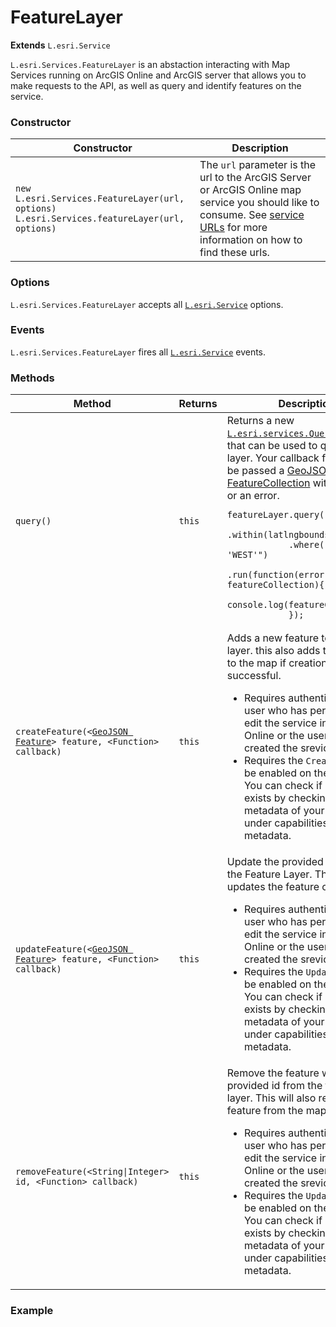 # FeatureLayer

**Extends** `L.esri.Service`

`L.esri.Services.FeatureLayer` is an abstaction interacting with Map Services running on ArcGIS Online and ArcGIS server that allows you to make requests to the API, as well as query and identify features on the service.

### Constructor

| Constructor | Description |
| --- | --- |
| `new L.esri.Services.FeatureLayer(url, options)`<br>`L.esri.Services.featureLayer(url, options)` | The `url` parameter is the url to the ArcGIS Server or ArcGIS Online map service you should like to consume. See [service URLs](#service-urls) for more information on how to find these urls. |

### Options

`L.esri.Services.FeatureLayer` accepts all [`L.esri.Service`]() options.

### Events

`L.esri.Services.FeatureLayer` fires all  [`L.esri.Service`]() events.

### Methods

<table>
    <thead>
        <tr>
            <th>Method</th>
            <th>Returns</th>
            <th>Description</th>
        </tr>
    </thead>
    <tbody>
        <tr>
            <td><code>query()</code></td>
            <td><code>this</code></td>
            <td>
                Returns a new <a href=""><code>L.esri.services.Query</code></a> object that can be used to query this layer. Your callback function will be passed a <a href="http://geojson.org/geojson-spec.html#feature-collection-objects">GeoJSON FeatureCollection</a> with the results or an error.
<pre class="js"><code>featureLayer.query()
            .within(latlngbounds)
            .where("Direction = 'WEST'")
            .run(function(error, featureCollection){
              console.log(featureCollection);
            });</code></pre>
            </td>
        </tr>
        <tr>
            <td><code>createFeature(&lt;<a href="http://geojson.org/geojson-spec.html#feature-objects">GeoJSON Feature</a>&gt; feature, &lt;Function&gt; callback)</code></td>
            <td><code>this</code></td>
            <td>
                Adds a new feature to the feature layer. this also adds the feature to the map if creation is successful.
                <ul>
                    <li>Requires authentication as a user who has permission to edit the service in ArcGIS Online or the user who created the srevice.</li>
                    <li>Requires the <code>Create</code> capability be enabled on the service. You can check if creation exists by checking the metadata of your service under capabilities in the metadata.</li>
                </ul>
            </td>
        </tr>
        <tr>
            <td><code>updateFeature(&lt;<a href="http://geojson.org/geojson-spec.html#feature-objects">GeoJSON Feature</a>&gt; feature, &lt;Function&gt; callback)</code></td>
            <td><code>this</code></td>
            <td>
                Update the provided feature on the Feature Layer. This also updates the feature on the map.
                <ul>
                    <li>Requires authentication as a user who has permission to edit the service in ArcGIS Online or the user who created the srevice.</li>
                    <li>Requires the <code>Update</code> capability be enabled on the service. You can check if creation exists by checking the metadata of your service under capabilities in the metadata.</li>
                </ul>
            </td>
        </tr>
        <tr>
            <td><code>removeFeature(&lt;String|Integer&gt; id, &lt;Function&gt; callback)</code></td>
            <td><code>this</code></td>
            <td>
                Remove the feature with the provided id from the feature layer. This will also remove the feature from the map if it exists.
                <ul>
                    <li>Requires authentication as a user who has permission to edit the service in ArcGIS Online or the user who created the srevice.</li>
                    <li>Requires the <code>Update</code> capability be enabled on the service. You can check if creation exists by checking the metadata of your service under capabilities in the metadata.</li>
                </ul>
            </td>
        </tr>
    </tbody>
</table>

### Example